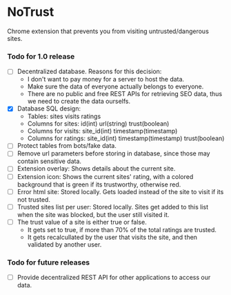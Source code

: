 # NoTrust
Chrome extension that prevents you from visiting untrusted/dangerous sites.

### Todo for 1.0 release
- [ ] Decentralized database. 
Reasons for this decision:
  - I don't want to pay money for a server to host the data.
  - Make sure the data of everyone actually belongs to everyone.
  - There are no public and free REST APIs for retrieving SEO data, thus we need to create the data ourselfs.
- [x] Database SQL design:
  - Tables: sites visits ratings
  - Columns for sites: id(int) url(string) trust(boolean)
  - Columns for visits: site_id(int) timestamp(timestamp)
  - Columns for ratings: site_id(int) timestamp(timestamp) trust(boolean)
- [ ] Protect tables from bots/fake data.
- [ ] Remove url parameters before storing in database, since those may contain sensitive data.
- [ ] Extension overlay: Shows details about the current site.
- [ ] Extension icon: Shows the current sites' rating, with a colored background that is green if its trustworthy, otherwise red.
- [ ] Error html site: Stored locally. Gets loaded instead of the site to visit if its not trusted. 
- [ ] Trusted sites list per user: Stored locally. Sites get added to this list when the site was blocked, but the user still visited it. 
- [ ] The trust value of a site is either true or false. 
  - It gets set to true, if more than 70% of the total ratings are trusted.
  - It gets recalcullated by the user that visits the site, and then validated by another user.

### Todo for future releases
- [ ] Provide decentralized REST API for other applications to access our data.
